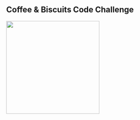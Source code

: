 ## Coffee & Biscuits Code Challenge


 <img src="https://i.ibb.co/3synh7j/pexels-pixabay-162994.jpg" width=250 height=250 align="middle">
 

